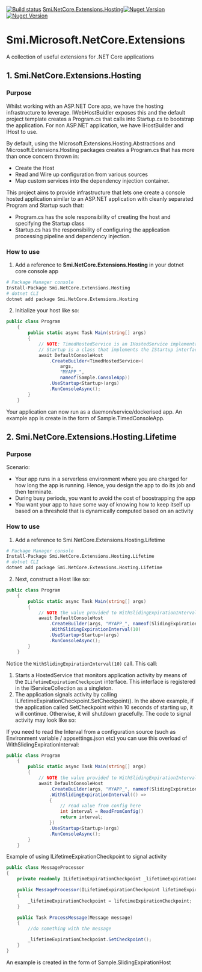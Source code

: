 [![Build status](https://ci.appveyor.com/api/projects/status/bpp90v9fgwsc1nof?svg=true)](https://ci.appveyor.com/project/mishrsud/smi-microsoft-netcore-extensions)
[Smi.NetCore.Extensions.Hosting![Nuget Version](https://buildstats.info/nuget/Smi.NetCore.Extensions.Hosting)](https://www.nuget.org/packages/Smi.NetCore.Extensions.Hosting/)
[![Nuget Version](https://buildstats.info/nuget/Smi.NetCore.Extensions.Hosting.Lifetime)](https://www.nuget.org/packages/Smi.NetCore.Extensions.Hosting.Lifetime/)


# Smi.Microsoft.NetCore.Extensions
A collection of useful extensions for .NET Core applications

## 1. Smi.NetCore.Extensions.Hosting
### Purpose
Whilst working with an ASP.NET Core app, we have the hosting infrastructure to leverage. IWebHostBuidler exposes this
and the default project template creates a Program.cs that calls into Startup.cs to bootstrap the application.
For non ASP.NET application, we have IHostBuilder and IHost to use. 

By default, using the Microsoft.Extensions.Hosting.Abstractions and Microsoft.Extensions.Hosting packages creates a Program.cs that has more than once concern thrown in:
- Create the Host
- Read and Wire up configuration from various sources
- Map custom services into the dependency injection container.

This project aims to provide infrastructure that lets one create a console hosted application similar to an ASP.NET application with cleanly separated Program and Startup such that:
- Program.cs has the sole responsibility of creating the host and specifying the Startup class
- Startup.cs has the responsibility of configuring the application processing pipeline and dependency injection.  
  
### How to use
1. Add a reference to **Smi.NetCore.Extensions.Hosting** in your dotnet core console app
```bash
# Package Manager console
Install-Package Smi.NetCore.Extensions.Hosting 
# dotnet CLI
dotnet add package Smi.NetCore.Extensions.Hosting
```
2. Initialize your host like so:

```csharp
public class Program
    {
        public static async Task Main(string[] args)
        {
            // NOTE: TimedHostedService is an IHostedService implementation
            // Startup is a class that implements the IStartup interface
            await DefaultConsoleHost
                .CreateBuilder<TimedHostedService>(   
                    args, 
                    "MYAPP_",
                    nameof(Sample.ConsoleApp))
                .UseStartup<Startup>(args)
                .RunConsoleAsync();
        }
    }
```

Your application can now run as a daemon/service/dockerised app.
An example app is create in the form of Sample.TimedConsoleApp.

## 2. Smi.NetCore.Extensions.Hosting.Lifetime

### Purpose
Scenario:
- Your app runs in a serverless environment where you are charged for how long the app is running. Hence, you design the app to do its job and then terminate. 
- During busy periods, you want to avoid the cost of boostrapping the app 
- You want your app to have some way of knowing how to keep itself up based on a threshold that is dynamically computed based on an activity

### How to use
1. Add a reference to Smi.NetCore.Extensions.Hosting.Lifetime

```bash
# Package Manager console
Install-Package Smi.NetCore.Extensions.Hosting.Lifetime
# dotnet CLI
dotnet add package Smi.NetCore.Extensions.Hosting.Lifetime
```

2. Next, construct a Host like so:

```csharp
public class Program
    {
        public static async Task Main(string[] args)
        {
            // NOTE the value provided to WithSlidingExpirationInterval can come from an environment variable 
            await DefaultConsoleHost
                .CreateBuilder(args, "MYAPP_", nameof(SlidingExpirationApp))
                .WithSlidingExpirationInterval(10)
                .UseStartup<Startup>(args)
                .RunConsoleAsync();
        }
    }
```

Notice the ```WithSlidingExpirationInterval(10)``` call. This call:
1. Starts a HostedService that monitors application activity by means of the ```ILifetimeExpirationCheckpoint``` interface. This interface is registered in the IServiceCollection as a singleton.
2. The application signals activity by calling ILifetimeExpirationCheckpoint.SetCheckpoint(). In the above example, if the application called SetCheckpoint within 10 seconds of starting up, it will continue. Otherwise, it will shutdown gracefully. The code to signal activity may look like so:

If you need to read the Interval from a configuration source (such as Environment variable / appsettings.json etc) you can use this overload of WithSlidingExpirationInterval:
```csharp
public class Program
    {
        public static async Task Main(string[] args)
        {
            // NOTE the value provided to WithSlidingExpirationInterval can come from an environment variable 
            await DefaultConsoleHost
                .CreateBuilder(args, "MYAPP_", nameof(SlidingExpirationApp))
                .WithSlidingExpirationInterval(() => 
                {
                    // read value from config here
                    int interval = ReadFromConfig()
                    return interval;
                })
                .UseStartup<Startup>(args)
                .RunConsoleAsync();
        }
    }
```

Example of using ILifetimeExpirationCheckpoint to signal activity 

```csharp
public class MessageProcessor
{
    private readonly ILifetimeExpirationCheckpoint _lifetimeExpirationCheckpoint;

    public MessageProcessor(ILifetimeExpirationCheckpoint lifetimeExpirationCheckpoint)
    {
        _lifetimeExpirationCheckpoint = lifetimeExpirationCheckpoint;
    }

    public Task ProcessMessage(Message message)
    {
        //do something with the message

        _lifetimeExpirationCheckpoint.SetCheckpoint();   
    }
}
```

An example is created in the form of Sample.SlidingExpirationHost
